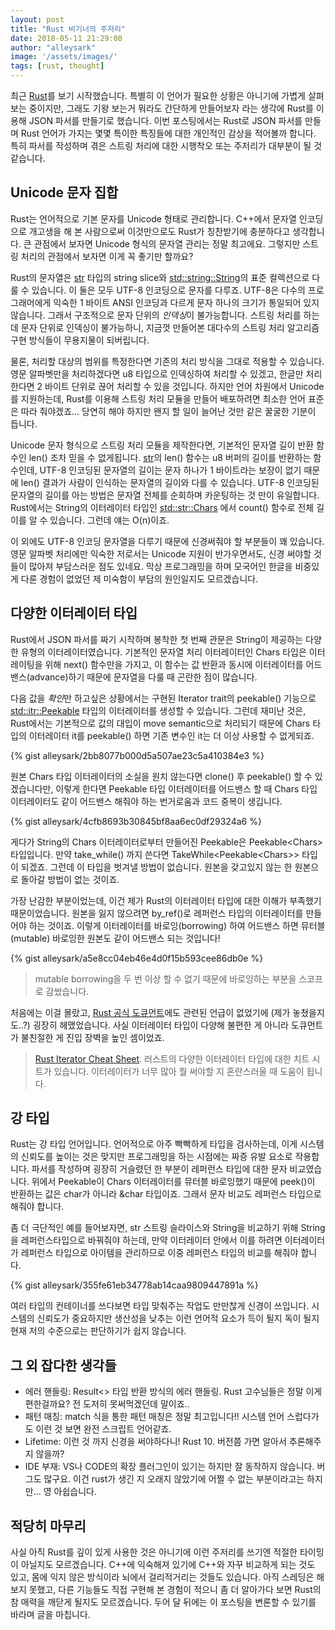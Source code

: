 ```yaml
---
layout: post
title: "Rust 비기너의 주저리"
date: 2018-05-11 21:29:08
author: "alleysark"
image: '/assets/images/'
tags: [rust, thought]
---
```


최근 [Rust][1]를 보기 시작했습니다. 특별히 이 언어가 필요한 상황은 아니기에 가볍게 살펴보는 중이지만, 그래도 기왕 보는거 뭐라도 간단하게 만들어보자 라는 생각에 Rust를 이용해 JSON 파서를 만들기로 했습니다. 이번 포스팅에서는 Rust로 JSON 파서를 만들며 Rust 언어가 가지는 몇몇 특이한 특징들에 대한 개인적인 감상을 적어볼까 합니다. 특히 파서를 작성하며 겪은 스트링 처리에 대한 시행착오 또는 주저리가 대부분이 될 것 같습니다.


## Unicode 문자 집합
Rust는 언어적으로 기본 문자를 Unicode 형태로 관리합니다. C++에서 문자열 인코딩으로 개고생을 해 본 사람으로써 이것만으로도 Rust가 칭찬받기에 충분하다고 생각합니다. 큰 관점에서 보자면 Unicode 형식의 문자열 관리는 정말 최고에요. 그렇지만 스트링 처리의 관점에서 보자면 이게 꼭 좋기만 할까요?

Rust의 문자열은 [str][2] 타입의 string slice와 [std::string::String][3]의 표준 컬렉션으로 다룰 수 있습니다. 이 둘은 모두 UTF-8 인코딩으로 문자를 다루죠. UTF-8은 다수의 프로그래머에게 익숙한 1 바이트 ANSI 인코딩과 다르게 문자 하나의 크기가 통일되어 있지 않습니다. 그래서 구조적으로 문자 단위의 *인덱싱*이 불가능합니다. 스트링 처리를 하는데 문자 단위로 인덱싱이 불가능하니, 지금껏 만들어본 대다수의 스트링 처리 알고리즘 구현 방식들이 무용지물이 되버립니다.

물론, 처리할 대상의 범위를 특정한다면 기존의 처리 방식을 그대로 적용할 수 있습니다. 영문 알파벳만을 처리하겠다면 u8 타입으로 인덱싱하여 처리할 수 있겠고, 한글만 처리한다면 2 바이트 단위로 끊어 처리할 수 있을 것입니다. 하지만 언어 차원에서 Unicode를 지원하는데, Rust를 이용해 스트링 처리 모듈을 만들어 배포하려면 최소한 언어 표준은 따라 줘야겠죠... 당연히 해야 하지만 왠지 할 일이 늘어난 것만 같은 꿀굴한 기분이 듭니다.

Unicode 문자 형식으로 스트링 처리 모듈을 제작한다면, 기본적인 문자열 길이 반환 함수인 len() 조차 믿을 수 없게됩니다. [str][2]의 len() 함수는 u8 버퍼의 길이를 반환하는 함수인데, UTF-8 인코딩된 문자열의 길이는 문자 하나가 1 바이트라는 보장이 없기 때문에 len() 결과가 사람이 인식하는 문자열의 길이와 다를 수 있습니다. UTF-8 인코딩된 문자열의 길이를 아는 방법은 문자열 전체를 순회하며 카운팅하는 것 만이 유일합니다. Rust에서는 String의 이터레이터 타입인 [std::str::Chars][4] 에서 count() 함수로 전체 길이를 알 수 있습니다. 그런데 얘는 O(n)이죠.

이 외에도 UTF-8 인코딩 문자열을 다루기 때문에 신경써줘야 할 부분들이 꽤 있습니다. 영문 알파벳 처리에만 익숙한 저로서는 Unicode 지원이 반가우면서도, 신경 써야할 것들이 많아져 부담스러운 점도 있네요. 막상 프로그래밍을 하며 모국어인 한글을 비중있게 다룬 경험이 없었던 제 미숙함이 부담의 원인일지도 모르겠습니다.


## 다양한 이터레이터 타입
Rust에서 JSON 파서를 짜기 시작하며 봉착한 첫 번째 관문은 String이 제공하는 다양한 유형의 이터레이터였습니다. 기본적인 문자열 처리 이터레이터인 Chars 타입은 이터레이팅을 위해 next() 함수만을 가지고, 이 함수는 값 반환과 동시에 이터레이터를 어드밴스(advance)하기 때문에 문자열을 다룰 때 곤란한 점이 많습니다.

다음 값을 *확인*만 하고싶은 상황에서는 구현된 Iterator trait의 peekable() 기능으로 [std::itr::Peekable][5] 타입의 이터레이터를 생성할 수 있습니다. 그런데 재미난 것은, Rust에서는 기본적으로 값의 대입이 move semantic으로 처리되기 때문에 Chars 타입의 이터레이터 it를 peekable() 하면 기존 변수인 it는 더 이상 사용할 수 없게되죠.

{% gist alleysark/2bb8077b000d5a507ae23c5a410384e3 %}

원본 Chars 타입 이터레이터의 소실을 원치 않는다면 clone() 후 peekable() 할 수 있겠습니다만, 이렇게 한다면 Peekable 타입 이터레이터를 어드밴스 할 때 Chars 타입 이터레이터도 같이 어드밴스 해줘야 하는 번거로움과 코드 중복이 생깁니다.

{% gist alleysark/4cfb8693b30845bf8aa6ec0df29324a6 %}

게다가 String의 Chars 이터레이터로부터 만들어진 Peekable은 Peekable<Chars<String>> 타입입니다. 만약 take_while() 까지 쓴다면 TakeWhile<Peekable<Chars<String>>> 타입이 되겠죠. 그런데 이 타입을 벗겨낼 방법이 없습니다. 원본을 갖고있지 않는 한 원본으로 돌아갈 방법이 없는 것이죠.

가장 난감한 부분이었는데, 이건 제가 Rust의 이터레이터 타입에 대한 이해가 부족했기 때문이었습니다. 원본을 잃지 않으려면 by_ref()로 레퍼런스 타입의 이터레이터를 만들어야 하는 것이죠. 이렇게 이터레이터를 바로잉(borrowing) 하여 어드밴스 하면 뮤터블(mutable) 바로잉한 원본도 같이 어드밴스 되는 것입니다!

{% gist alleysark/a5e8cc04eb46e4d0f15b593cee86db0e %}

> mutable borrowing을 두 번 이상 할 수 없기 때문에 바로잉하는 부분을 스코프로 감쌌습니다.

처음에는 이걸 몰랐고, [Rust 공식 도큐먼트][6]에도 관련된 언급이 없었기에 (제가 놓쳤을지도..?) 굉장히 헤맸었습니다. 사실 이터레이터 타입이 다양해 불편한 게 아니라 도큐먼트가 불친절한 게 진입 장벽을 높인 셈이었죠. 

> [Rust Iterator Cheat Sheet][7]. 러스트의 다양한 이터레이터 타입에 대한 치트 시트가 있습니다. 이터레이터가 너무 많아 뭘 써야할 지 혼란스러울 때 도움이 됩니다.


## 강 타입
Rust는 강 타입 언어입니다. 언어적으로 아주 빡빡하게 타입을 검사하는데, 이게 시스템의 신뢰도를 높이는 것은 맞지만 프로그래밍을 하는 시점에는 짜증 유발 요소로 작용합니다. 파서를 작성하며 굉장히 거슬렸던 한 부분이 레퍼런스 타입에 대한 문자 비교였습니다. 위에서 Peekable이 Chars 이터레이터를 뮤터블 바로잉했기 때문에 peek()이 반환하는 값은 char가 아니라 &char 타입이죠. 그래서 문자 비교도 레퍼런스 타입으로 해줘야 합니다.

좀 더 극단적인 예를 들어보자면, str 스트링 슬라이스와 String을 비교하기 위해 String을 레퍼런스타입으로 바꿔줘야 하는데, 만약 이터레이터 안에서 이를 하려면 이터레이터가 레퍼런스 타입으로 아이템을 관리하므로 이중 레퍼런스 타입의 비교를 해줘야 합니다.

{% gist alleysark/355fe61eb34778ab14caa9809447891a %}

여러 타입의 컨테이너를 쓰다보면 타입 맞춰주는 작업도 만만찮게 신경이 쓰입니다. 시스템의 신뢰도가 중요하지만 생산성을 낮추는 이런 언어적 요소가 득이 될지 독이 될지 현재 저의 수준으로는 판단하기가 쉽지 않습니다.


## 그 외 잡다한 생각들
* 에러 핸들링: Result<> 타입 반환 방식의 에러 핸들링. Rust 고수님들은 정말 이게 편한걸까요? 전 도저히 못써먹겠던데 말이죠..
* 패턴 매칭: match 식을 통한 패턴 매칭은 정말 최고입니다!! 시스템 언어 스럽다가도 이런 것 보면 완전 스크립트 언어같죠.
* Lifetime: 이런 것 까지 신경을 써야하다니! Rust 10. 버전쯤 가면 알아서 추론해주지 않을까?
* IDE 부재: VS나 CODE의 확장 플러그인이 있기는 하지만 잘 동작하지 않습니다. 버그도 많구요. 이건 rust가 생긴 지 오래지 않았기에 어쩔 수 없는 부분이라고는 하지만... 영 아쉽습니다.


## 적당히 마무리
사실 아직 Rust를 깊이 있게 사용한 것은 아니기에 이런 주저리를 쓰기엔 적절한 타이밍이 아닐지도 모르겠습니다. C++에 익숙해져 있기에 C++와 자꾸 비교하게 되는 것도 있고, 몸에 익지 않은 방식이라 뇌에서 걸리적거리는 것들도 있습니다. 아직 스레딩은 해보지 못했고, 다른 기능들도 직접 구현해 본 경험이 적으니 좀 더 알아가다 보면 Rust의 참 매력을 깨닫게 될지도 모르겠습니다. 두어 달 뒤에는 이 포스팅을 변론할 수 있기를 바라며 글을 마칩니다.


[1]: https://www.rust-lang.org/ko-KR/
[2]: https://doc.rust-lang.org/std/primitive.str.html
[3]: https://doc.rust-lang.org/std/string/struct.String.html
[4]: https://doc.rust-lang.org/std/str/struct.Chars.html
[5]: https://doc.rust-lang.org/std/iter/struct.Peekable.html
[6]: https://doc.rust-lang.org/book/second-edition/index.html
[7]: https://danielkeep.github.io/itercheat_baked.html